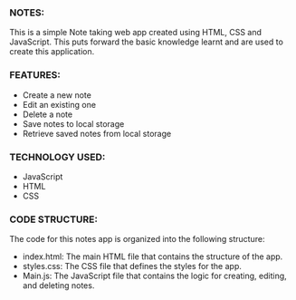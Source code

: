 ### NOTES: 
This is a simple Note taking web app created using HTML, CSS and JavaScript. 
This puts forward the basic knowledge learnt and are used to create this application.

### FEATURES: 
  - Create a new note
  - Edit an existing one
  - Delete a note
  - Save notes to local storage
  - Retrieve saved notes from local storage

### TECHNOLOGY USED: 
  - JavaScript
  - HTML
  - CSS

### CODE STRUCTURE: 
The code for this notes app is organized into the following structure:
  - index.html: The main HTML file that contains the structure of the app.
  - styles.css: The CSS file that defines the styles for the app.
  - Main.js: The JavaScript file that contains the logic for creating, editing, and deleting notes.

  

